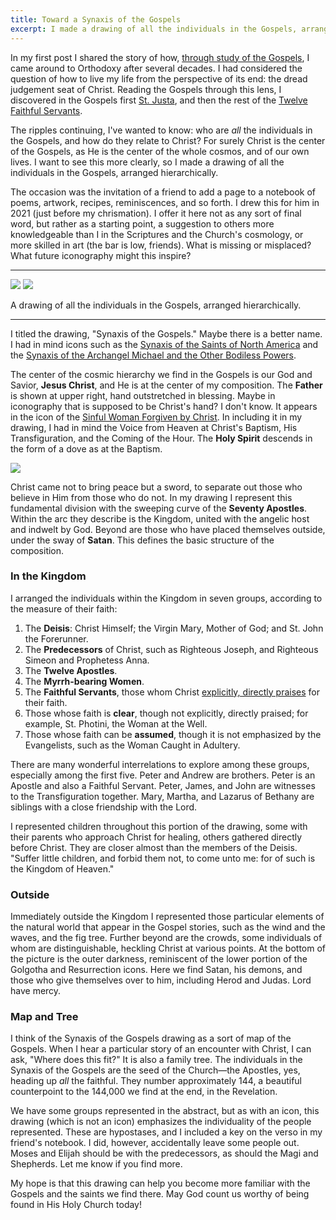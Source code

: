 ```yaml
---
title: Toward a Synaxis of the Gospels
excerpt: I made a drawing of all the individuals in the Gospels, arranged hierarchically.
---
```


In my first post I shared the story of how, [through study of the
Gospels](/2024/welcome-to-gospel-desk/#the-role-of-gospel-desk-in-my-conversion),
I came around to Orthodoxy after several decades. I had considered the question
of how to live my life from the perspective of its end: the dread judgement
seat of Christ. Reading the Gospels through this lens, I discovered in the
Gospels first [St.  Justa](/the-twelve-faithful-servants/st-justa/), and then
the rest of the [Twelve Faithful Servants](/the-twelve-faithful-servants/).

The ripples continuing, I've wanted to know: who are _all_ the individuals in
the Gospels, and how do they relate to Christ? For surely Christ is the center
of the Gospels, as He is the center of the whole cosmos, and of our own lives.
I want to see this more clearly, so I made a drawing of all the individuals in
the Gospels, arranged hierarchically.

The occasion was the invitation of a friend to add a page to a notebook of
poems, artwork, recipes, reminiscences, and so forth. I drew this for him in
2021 (just before my chrismation). I offer it here not as any sort of final
word, but rather as a starting point, a suggestion to others more knowledgeable
than I in the Scriptures and the Church's cosmology, or more skilled in art
(the bar is low, friends). What is missing or misplaced? What future
iconography might this inspire?

---

<a href="./synaxis-of-the-gospels.jpg"><img src="./synaxis-of-the-gospels.640.jpg"></a>
<a href="./synaxis-of-the-gospels-with-key.jpg"><img src="./synaxis-of-the-gospels-with-key.640.jpg"></a>

<div class="caption">A drawing of all the individuals in the Gospels, arranged hierarchically.</div>

---

I titled the drawing, "Synaxis of the Gospels." Maybe there is a better name. I
had in mind icons such as the [Synaxis of the Saints of North
America](https://www.oca.org/saints/lives/2017/06/18/49-synaxis-of-the-saints-of-north-america)
and the [Synaxis of the Archangel Michael and the Other Bodiless
Powers](https://www.oca.org/saints/lives/2024/11/08/103244-synaxis-of-the-archangel-michael-and-the-other-bodiless-powers).

The center of the cosmic hierarchy we find in the Gospels is our God and
Savior, **Jesus Christ**, and He is at the center of my composition. The
**Father** is shown at upper right, hand outstretched in blessing. Maybe in
iconography that is supposed to be Christ's hand? I don't know. It appears in
the icon of the [Sinful Woman Forgiven by
Christ](/the-twelve-faithful-servants/the-sinful-woman/). In including it in my
drawing, I had in mind the Voice from Heaven at Christ's Baptism, His
Transfiguration, and the Coming of the Hour. The **Holy Spirit** descends in
the form of a dove as at the Baptism.

<p class="half"><a href="./composition.webp"><img src="./composition.webp"></a></p>

Christ came not to bring peace but a sword, to separate out those who believe
in Him from those who do not. In my drawing I represent this fundamental
division with the sweeping curve of the **Seventy Apostles**. Within the arc
they describe is the Kingdom, united with the angelic host and indwelt by God.
Beyond are those who have placed themselves outside, under the sway of
**Satan**. This defines the basic structure of the composition.

### In the Kingdom

I arranged the individuals within the Kingdom in seven groups, according to
the measure of their faith:

1. The **Deisis**: Christ Himself; the Virgin Mary, Mother of God; and St. John the Forerunner.
1. The **Predecessors** of Christ, such as Righteous Joseph, and Righteous Simeon and
   Prophetess Anna.
1. The **Twelve Apostles**.
1. The **Myrrh-bearing Women**.
1. The **Faithful Servants**, those whom Christ [explicitly, directly
   praises](/the-twelve-faithful-servants/) for their faith.
1. Those whose faith is **clear**, though not explicitly, directly praised;
   for example, St. Photini, the Woman at the Well.
1. Those whose faith can be **assumed**, though it is not emphasized by the Evangelists, such as the Woman
Caught in Adultery.

There are many wonderful interrelations to explore among these groups,
especially among the first five. Peter and Andrew are brothers. Peter is an
Apostle and also a Faithful Servant. Peter, James, and John are witnesses to
the Transfiguration together. Mary, Martha, and Lazarus of Bethany are siblings
with a close friendship with the Lord.

I represented children throughout this portion of the drawing, some with their
parents who approach Christ for healing, others gathered directly before
Christ. They are closer almost than the members of the Deisis. "Suffer little
children, and forbid them not, to come unto me: for of such is the Kingdom of
Heaven."

### Outside

Immediately outside the Kingdom I represented those particular elements of the
natural world that appear in the Gospel stories, such as the wind and the
waves, and the fig tree. Further beyond are the crowds, some individuals of
whom are distinguishable, heckling Christ at various points. At the bottom of
the picture is the outer darkness, reminiscent of the lower portion of the
Golgotha and Resurrection icons. Here we find Satan, his demons, and those who
give themselves over to him, including Herod and Judas. Lord have mercy.

### Map and Tree

I think of the Synaxis of the Gospels drawing as a sort of map of the Gospels.
When I hear a particular story of an encounter with Christ, I can ask, "Where
does this fit?" It is also a family tree. The individuals in the Synaxis of the
Gospels are the seed of the Church—the Apostles, yes, heading up _all_ the
faithful. They number approximately 144, a beautiful counterpoint to the
144,000 we find at the end, in the Revelation.

We have some groups represented in the abstract, but as with an icon, this
drawing (which is not an icon) emphasizes the individuality of the people
represented. These are hypostases, and I included a key on the verso in my
friend's notebook. I did, however, accidentally leave some people out. Moses
and Elijah should be with the predecessors, as should the Magi and Shepherds.
Let me know if you find more.

My hope is that this drawing can help you become more familiar with the Gospels
and the saints we find there. May God count us worthy of being found in His
Holy Church today!
